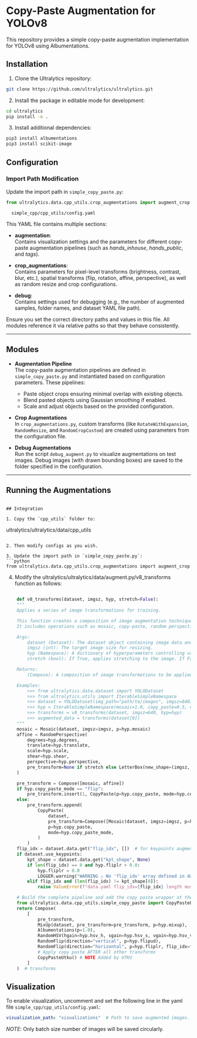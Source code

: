 # Copy-Paste Augmentation for YOLOv8

This repository provides a simple copy-paste augmentation implementation for YOLOv8 using Albumentations.

## Installation

1. Clone the Ultralytics repository:
```bash
git clone https://github.com/ultralytics/ultralytics.git
```

2. Install the package in editable mode for development:
```bash
cd ultralytics
pip install -e .
```

3. Install additional dependencies:
```bash
pip3 install albumentations
pip3 install scikit-image
```

## Configuration

### Import Path Modification
Update the import path in `simple_copy_paste.py`:
```python
from ultralytics.data.cpp_utils.crop_augmentations import augment_crop
```

``  
simple_cpp/cpp_utils/config.yaml
``

This YAML file contains multiple sections:

- **augmentation**:  
  Contains visualization settings and the parameters for different copy-paste augmentation pipelines (such as *hands_inhouse*, *hands_public*, and *tags*).

- **crop_augmentations**:  
  Contains parameters for pixel-level transforms (brightness, contrast, blur, etc.), spatial transforms (flip, rotation, affine, perspective), as well as random resize and crop configurations.

- **debug**:  
  Contains settings used for debugging (e.g., the number of augmented samples, folder names, and dataset YAML file path).

Ensure you set the correct directory paths and values in this file. All modules reference it via relative paths so that they behave consistently.

---

## Modules

- **Augmentation Pipeline**  
  The copy-paste augmentation pipelines are defined in ``simple_copy_paste.py`` and instantiated based on configuration parameters. These pipelines:
  - Paste object crops ensuring minimal overlap with existing objects.
  - Blend pasted objects using Gaussian smoothing if enabled.
  - Scale and adjust objects based on the provided configuration.

- **Crop Augmentations**  
  In ``crop_augmentations.py``, custom transforms (like ``RotateWithExpansion``, ``RandomResize``, and ``RandomCropCustom``) are created using parameters from the configuration file.

- **Debug Augmentations**  
  Run the script ``debug_augment.py`` to visualize augmentations on test images. Debug images (with drawn bounding boxes) are saved to the folder specified in the configuration.

---

## Running the Augmentations

```

## Integration

1. Copy the `cpp_utils` folder to:
```
ultralytics/ultralytics/data/cpp_utils
```

2. Then modify configs as you wish.

3. Update the import path in `simple_copy_paste.py`:
```python
from ultralytics.data.cpp_utils.crop_augmentations import augment_crop
```

4. Modify the ultralytics/ultralytics/data/augment.py/v8_transforms function as follows:

```python

    def v8_transforms(dataset, imgsz, hyp, stretch=False):
    """
    Applies a series of image transformations for training.

    This function creates a composition of image augmentation techniques to prepare images for YOLO training.
    It includes operations such as mosaic, copy-paste, random perspective, mixup, and various color adjustments.

    Args:
        dataset (Dataset): The dataset object containing image data and annotations.
        imgsz (int): The target image size for resizing.
        hyp (Namespace): A dictionary of hyperparameters controlling various aspects of the transformations.
        stretch (bool): If True, applies stretching to the image. If False, uses LetterBox resizing.

    Returns:
        (Compose): A composition of image transformations to be applied to the dataset.

    Examples:
        >>> from ultralytics.data.dataset import YOLODataset
        >>> from ultralytics.utils import IterableSimpleNamespace
        >>> dataset = YOLODataset(img_path="path/to/images", imgsz=640)
        >>> hyp = IterableSimpleNamespace(mosaic=1.0, copy_paste=0.5, degrees=10.0, translate=0.2, scale=0.9)
        >>> transforms = v8_transforms(dataset, imgsz=640, hyp=hyp)
        >>> augmented_data = transforms(dataset[0])
    """
    mosaic = Mosaic(dataset, imgsz=imgsz, p=hyp.mosaic)
    affine = RandomPerspective(
        degrees=hyp.degrees,
        translate=hyp.translate,
        scale=hyp.scale,
        shear=hyp.shear,
        perspective=hyp.perspective,
        pre_transform=None if stretch else LetterBox(new_shape=(imgsz, imgsz)),
    )

    pre_transform = Compose([mosaic, affine])
    if hyp.copy_paste_mode == "flip":
        pre_transform.insert(1, CopyPaste(p=hyp.copy_paste, mode=hyp.copy_paste_mode))
    else:
        pre_transform.append(
            CopyPaste(
                dataset,
                pre_transform=Compose([Mosaic(dataset, imgsz=imgsz, p=hyp.mosaic), affine]),
                p=hyp.copy_paste,
                mode=hyp.copy_paste_mode,
            )
        )
    flip_idx = dataset.data.get("flip_idx", [])  # for keypoints augmentation
    if dataset.use_keypoints:
        kpt_shape = dataset.data.get("kpt_shape", None)
        if len(flip_idx) == 0 and hyp.fliplr > 0.0:
            hyp.fliplr = 0.0
            LOGGER.warning("WARNING ⚠️ No 'flip_idx' array defined in data.yaml, setting augmentation 'fliplr=0.0'")
        elif flip_idx and (len(flip_idx) != kpt_shape[0]):
            raise ValueError(f"data.yaml flip_idx={flip_idx} length must be equal to kpt_shape[0]={kpt_shape[0]}")

    # Build the complete pipeline and add the copy paste wrapper at the end.
    from ultralytics.data.cpp_utils.simple_copy_paste import CopyPasteUtku   
    return Compose(
        [
            pre_transform,
            MixUp(dataset, pre_transform=pre_transform, p=hyp.mixup),
            Albumentations(p=1.0),
            RandomHSV(hgain=hyp.hsv_h, sgain=hyp.hsv_s, vgain=hyp.hsv_v),
            RandomFlip(direction="vertical", p=hyp.flipud),
            RandomFlip(direction="horizontal", p=hyp.fliplr, flip_idx=flip_idx),
            # Apply copy paste AFTER all other transforms
            CopyPasteUtku() # NOTE Added by UTKU
        ]
    )  # transforms
```

## Visualization
To enable visualization, uncomment and set the following line in the yaml file ``simple_cpp/cpp_utils/config.yaml``:
```yaml
visualization_path: "visualizations"  # Path to save augmented images. Uncomment this if you want to save augmented images.
```
*NOTE*: Only batch size number of images will be saved circularly.